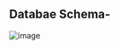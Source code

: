 ## Databae Schema-


![image](https://github.com/user-attachments/assets/d16b358c-b496-4c77-a832-ae1f4d29e9c5)
